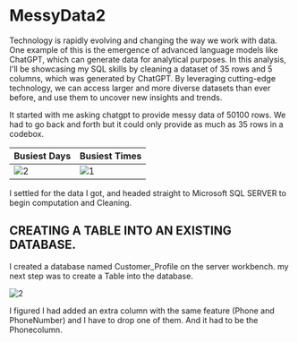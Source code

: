 # MessyData2

Technology is rapidly evolving and changing the way we work with data. One example of this is the emergence of advanced language models like ChatGPT, which can generate data for analytical purposes.
In this analysis, I'll be showcasing my SQL skills by cleaning a dataset of 35 rows and 5 columns, which was generated by ChatGPT. By leveraging cutting-edge technology, we can access larger and more diverse datasets than ever before, and use them to uncover new insights and trends.

It started with me asking chatgpt to provide messy data of 50100 rows. We had to go back and forth but it could only provide as much as 35 rows in a codebox.

Busiest Days                                                                                        |  Busiest Times
-------------------------------------------------------------------------------------------------------------|------------------------- 
![2](https://github.com/Emem-Data/MessyData2/assets/103915142/820fa997-f26f-4a71-9771-bf71ec4e5f69) | ![1](https://github.com/Emem-Data/MessyData2/assets/103915142/2e314da7-8b26-43f6-8ddb-3d2fc508c202)


I settled for the data I got, and headed straight to Microsoft SQL SERVER to begin computation and Cleaning.

## CREATING A TABLE INTO AN EXISTING DATABASE. 
I created a database named Customer_Profile on the server workbench. 
my next step was to create a Table into the database.

![2](https://github.com/Emem-Data/MessyData2/assets/103915142/e86713dc-cacc-4a99-a8de-b44a35656d5a)

I figured I had added an extra column with the same feature (Phone and PhoneNumber) and I have to drop one of them. And it had to be the Phonecolumn.




